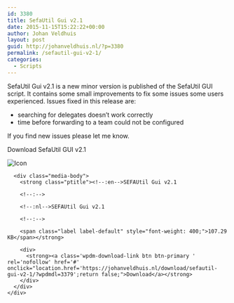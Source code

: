 ```yaml
---
id: 3380
title: SefaUtil Gui v2.1
date: 2015-11-15T15:22:22+00:00
author: Johan Veldhuis
layout: post
guid: http://johanveldhuis.nl/?p=3380
permalink: /sefautil-gui-v2-1/
categories:
  - Scripts
---
```

SefaUtil Gui v2.1 is a new minor version is published of the SefaUtil GUI script. It contains some small improvements to fix some issues some users experienced. Issues fixed in this release are:

  * searching for delegates doesn&#8217;t work correctly
  * time before forwarding to a team could not be configured

If you find new issues please let me know.

Download SefaUtil GUI v2.1 

<div class='w3eden'>
  <!-- WPDM Link Template: Default Template -->
  
  <div class="wpdm-link-tpl link-btn [color]" data-durl="https://github.com/JohanVeldhuis/SefaUtilGUI" >
    <div class="media">
      <div class="pull-left">
        <img class="wpdm_icon" alt="Icon" src="https://johanveldhuis.nl/wp-content/plugins/download-manager/assets/file-type-icons/ps1.svg" onError='this.src="https://johanveldhuis.nl/wp-content/plugins/download-manager/assets/file-type-icons/unknown.svg";' />
      </div>
      
      <div class="media-body">
        <strong class="ptitle"><!--:en-->SEFAUtil Gui v2.1
        
        <!--:-->
        
        <!--:nl-->SEFAUtil Gui v2.1
        
        <!--:-->
        
        <span class="label label-default" style="font-weight: 400;">107.29 KB</span></strong> 
        
        <div>
          <strong><a class='wpdm-download-link btn btn-primary ' rel='nofollow' href='#' onclick="location.href='https://johanveldhuis.nl/download/sefautil-gui-v2-1/?wpdmdl=3379';return false;">Download</a></strong>
        </div>
      </div>
    </div>
  </div>
  
  <div style="clear: both">
  </div>
</div>